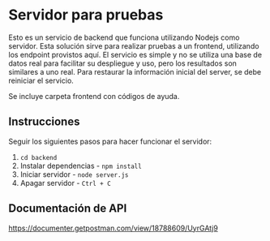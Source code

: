 # Servidor para pruebas

Esto es un servicio de backend que funciona utilizando Nodejs como servidor. Esta solución sirve para realizar pruebas a un frontend, utilizando los endpoint provistos aquí.
El servicio es simple y no se utiliza una base de datos real para facilitar su despliegue y uso, pero los resultados son similares a uno real.
Para restaurar la información inicial del server, se debe reiniciar el servicio.

Se incluye carpeta frontend con códigos de ayuda.


## Instrucciones

Seguir los siguientes pasos para hacer funcionar el servidor:

1. `cd backend`
2. Instalar dependencias - `npm install`
3. Iniciar servidor - `node server.js`
3. Apagar servidor - `Ctrl + C`


## Documentación de API
https://documenter.getpostman.com/view/18788609/UyrGAtj9
